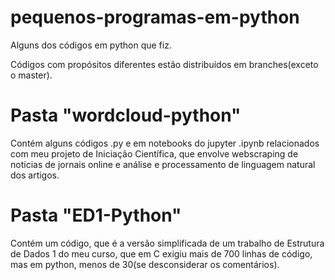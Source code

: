 # pequenos-programas-em-python
Alguns dos códigos em python que fiz.

Códigos com propósitos diferentes estão distribuídos em branches(exceto o master).

# Pasta "wordcloud-python"

Contém alguns códigos .py e em notebooks do jupyter .ipynb relacionados com meu projeto de Iniciação Científica, que envolve webscraping de notícias de jornais online e análise e processamento de linguagem natural dos artigos.

# Pasta "ED1-Python"

Contém um código, que é a versão simplificada de um trabalho de Estrutura de Dados 1 do meu curso, que em C exigiu mais de 700 linhas de código, mas em python, menos de 30(se desconsiderar os comentários).


